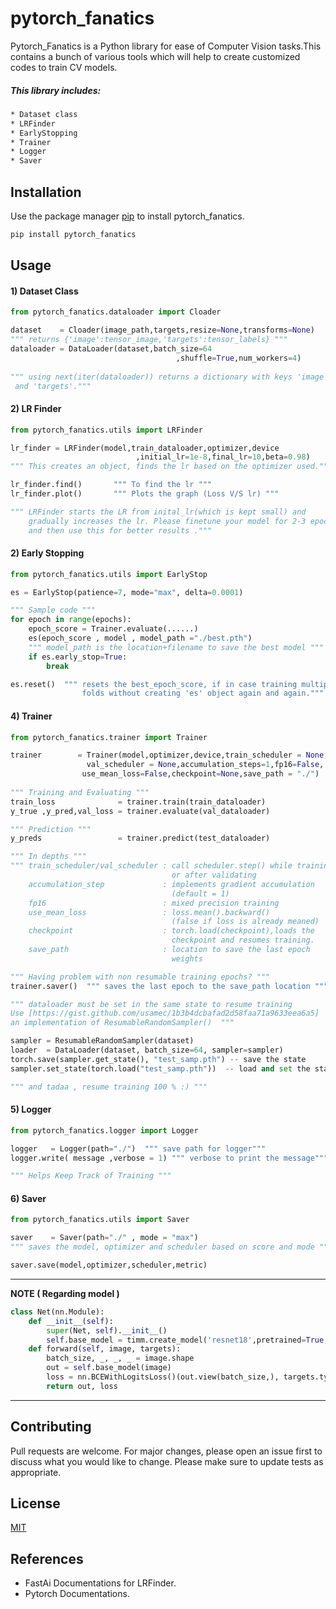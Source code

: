 # pytorch_fanatics

Pytorch_Fanatics is a Python library for ease of Computer Vision tasks.This contains a bunch of various tools which will help to create customized codes to train CV models.

##### This library includes:
```bash
* Dataset class
* LRFinder
* EarlyStopping
* Trainer
* Logger
* Saver
```
## Installation

Use the package manager [pip](https://pip.pypa.io/en/stable/) to install pytorch_fanatics.

```bash
pip install pytorch_fanatics
```

## Usage
#### 1) Dataset Class
```python
from pytorch_fanatics.dataloader import Cloader

dataset    = Cloader(image_path,targets,resize=None,transforms=None)
""" returns {'image':tensor_image,'targets':tensor_labels} """
dataloader = DataLoader(dataset,batch_size=64
                                     ,shuffle=True,num_workers=4)
                                     
""" using next(iter(dataloader)) returns a dictionary with keys 'image'
 and 'targets'."""
```

#### 2) LR Finder
```python
from pytorch_fanatics.utils import LRFinder

lr_finder = LRFinder(model,train_dataloader,optimizer,device
                            ,initial_lr=1e-8,final_lr=10,beta=0.98) 
""" This creates an object, finds the lr based on the optimizer used."""

lr_finder.find()       """ To find the lr """
lr_finder.plot()       """ Plots the graph (Loss V/S lr) """

""" LRFinder starts the LR from inital_lr(which is kept small) and 
    gradually increases the lr. Please finetune your model for 2-3 epochs 
    and then use this for better results .""" 
```

#### 2) Early Stopping
```python
from pytorch_fanatics.utils import EarlyStop

es = EarlyStop(patience=7, mode="max", delta=0.0001) 

""" Sample code """
for epoch in range(epochs):
    epoch_score = Trainer.evaluate(......)
    es(epoch_score , model , model_path ="./best.pth")
    """ model_path is the location+filename to save the best model """
    if es.early_stop=True:
	    break

es.reset()  """ resets the best_epoch_score, if in case training multiple
                folds without creating 'es' object again and again."""
```

#### 4) Trainer
```python
from pytorch_fanatics.trainer import Trainer

trainer        = Trainer(model,optimizer,device,train_scheduler = None,
                 val_scheduler = None,accumulation_steps=1,fp16=False,
                use_mean_loss=False,checkpoint=None,save_path = "./")
                
""" Training and Evaluating """
train_loss              = trainer.train(train_dataloader)
y_true ,y_pred,val_loss = trainer.evaluate(val_dataloader)

""" Prediction """
y_preds                 = trainer.predict(test_dataloader)  

""" In depths """
""" train_scheduler/val_scheduler : call scheduler.step() while training
                                    or after validating
    accumulation_step             : implements gradient accumulation 
                                    (default = 1)
    fp16                          : mixed precision training
    use_mean_loss                 : loss.mean().backward()
                                    (false if loss is already meaned)
    checkpoint                    : torch.load(checkpoint),loads the 
                                    checkpoint and resumes training.
    save_path                     : location to save the last epoch 
                                    weights                             """

""" Having problem with non resumable training epochs? """    
trainer.saver()  """ saves the last epoch to the save_path location """

""" dataloader must be set in the same state to resume training 
Use [https://gist.github.com/usamec/1b3b4dcbafad2d58faa71a9633eea6a5]
an implementation of ResumableRandomSampler()  """

sampler = ResumableRandomSampler(dataset)
loader  = DataLoader(dataset, batch_size=64, sampler=sampler)
torch.save(sampler.get_state(), "test_samp.pth") -- save the state
sampler.set_state(torch.load("test_samp.pth"))  -- load and set the state

""" and tadaa , resume training 100 % :) """
```

#### 5) Logger
```python
from pytorch_fanatics.logger import Logger

logger   = Logger(path="./")  """ save path for logger"""
logger.write( message ,verbose = 1) """ verbose to print the message"""

""" Helps Keep Track of Training """
```

#### 6) Saver
```python
from pytorch_fanatics.utils import Saver

saver    = Saver(path="./" , mode = "max")
""" saves the model, optimizer and scheduler based on score and mode """

saver.save(model,optimizer,scheduler,metric)
```

---
**NOTE ( Regarding model )**

```python
class Net(nn.Module):
    def __init__(self):
        super(Net, self).__init__()
        self.base_model = timm.create_model('resnet18',pretrained=True,num_classes=1)
    def forward(self, image, targets):
        batch_size, _, _, _ = image.shape
        out = self.base_model(image)
        loss = nn.BCEWithLogitsLoss()(out.view(batch_size,), targets.type_as(out))
        return out, loss
```
---

## Contributing
Pull requests are welcome. For major changes, please open an issue first to discuss what you would like to change.
Please make sure to update tests as appropriate.

## License
[MIT](https://github.com/MiHarsh/Pytorch_Fanatics/blob/main/LICENSE)

## References
* FastAi Documentations for LRFinder.
* Pytorch Documentations.
